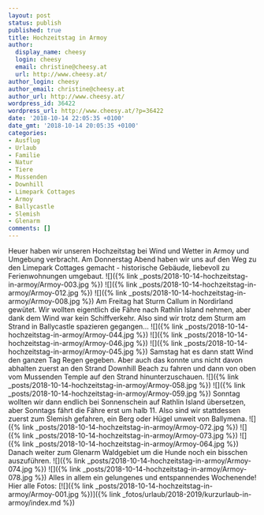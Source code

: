 ```yaml
---
layout: post
status: publish
published: true
title: Hochzeitstag in Armoy
author:
  display_name: cheesy
  login: cheesy
  email: christine@cheesy.at
  url: http://www.cheesy.at/
author_login: cheesy
author_email: christine@cheesy.at
author_url: http://www.cheesy.at/
wordpress_id: 36422
wordpress_url: http://www.cheesy.at/?p=36422
date: '2018-10-14 22:05:35 +0100'
date_gmt: '2018-10-14 20:05:35 +0100'
categories:
- Ausflug
- Urlaub
- Familie
- Natur
- Tiere
- Mussenden
- Downhill
- Limepark Cottages
- Armoy
- Ballycastle
- Slemish
- Glenarm
comments: []
---
```

Heuer haben wir unseren Hochzeitstag bei Wind und Wetter in Armoy und Umgebung verbracht.
Am Donnerstag Abend haben wir uns auf den Weg zu den Limepark Cottages gemacht - historische Gebäude, liebevoll zu Ferienwohnungen umgebaut.
![]({% link _posts/2018-10-14-hochzeitstag-in-armoy/Armoy-003.jpg %})
![]({% link _posts/2018-10-14-hochzeitstag-in-armoy/Armoy-012.jpg %})
![]({% link _posts/2018-10-14-hochzeitstag-in-armoy/Armoy-008.jpg %})
Am Freitag hat Sturm Callum in Nordirland gewütet. Wir wollten eigentlich die Fähre nach Rathlin Island nehmen, aber dank dem Wind war kein Schiffverkehr. Also sind wir trotz dem Sturm am Strand in Ballycastle spazieren gegangen...
![]({% link _posts/2018-10-14-hochzeitstag-in-armoy/Armoy-044.jpg %})
![]({% link _posts/2018-10-14-hochzeitstag-in-armoy/Armoy-046.jpg %})
![]({% link _posts/2018-10-14-hochzeitstag-in-armoy/Armoy-045.jpg %})
Samstag hat es dann statt Wind den ganzen Tag Regen gegeben. Aber auch das konnte uns nicht davon abhalten zuerst an den Strand Downhill Beach zu fahren und dann von oben vom Mussenden Temple auf den Strand hinunterzuschauen.
![]({% link _posts/2018-10-14-hochzeitstag-in-armoy/Armoy-058.jpg %})
![]({% link _posts/2018-10-14-hochzeitstag-in-armoy/Armoy-059.jpg %})
Sonntag wollten wir dann endlich bei Sonnenschein auf Rathlin Island übersetzen, aber Sonntags fährt die Fähre erst um halb 11. Also sind wir stattdessen zuerst zum Slemish gefahren, ein Berg oder Hügel unweit von Ballymena.
![]({% link _posts/2018-10-14-hochzeitstag-in-armoy/Armoy-072.jpg %})
![]({% link _posts/2018-10-14-hochzeitstag-in-armoy/Armoy-073.jpg %})
![]({% link _posts/2018-10-14-hochzeitstag-in-armoy/Armoy-064.jpg %})
Danach weiter zum Glenarm Waldgebiet um die Hunde noch ein bisschen auszuführen.
![]({% link _posts/2018-10-14-hochzeitstag-in-armoy/Armoy-074.jpg %})
![]({% link _posts/2018-10-14-hochzeitstag-in-armoy/Armoy-078.jpg %})
Alles in allem ein gelungenes und entspannendes Wochenende!
Hier alle Fotos:
[![]({% link _posts/2018-10-14-hochzeitstag-in-armoy/Armoy-001.jpg %})]({% link _fotos/urlaub/2018-2019/kurzurlaub-in-armoy/index.md %})
